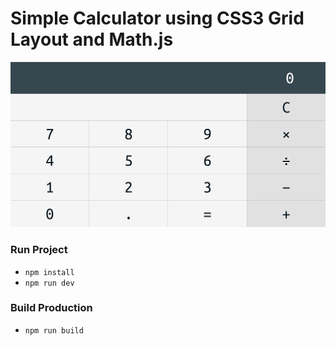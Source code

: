 # Simple Calculator using CSS3 Grid Layout and Math.js #

![Simple Calculator using CSS3 Grid Layout and Math.js](https://raw.githubusercontent.com/icelam/simple-calc/master/src/assets/images/og/og-image.png)

### Run Project ###

* `npm install`
* `npm run dev`

### Build Production ###

* `npm run build`
